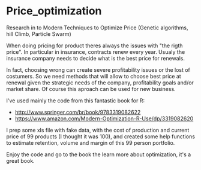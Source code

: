 # Price_optimization
Research in to Modern Techniques to Optimize Price (Genetic algorithms, hill Climb, Particle Swarm)

When doing pricing for product theres always the issues with "the rigth price". In particular in insurance, contracts renew every year.
Usualy the insurance company needs to decide what is the best price for renewals.

In fact, choosing wrong can create severe profitability issues or the lost of costumers. So we need methods that will allow to choose best
price at renewal given the strategic needs of the company, profitability goals and/or market share. Of course this aproach can be used for new business.

I've used mainly the code from this fantastic book for R: 

- http://www.springer.com/br/book/9783319082622
- https://www.amazon.com/Modern-Optimization-R-Use/dp/3319082620

I prep some xls file with fake data, with the cost of production and current price of 99 products (I thought it was 100),
and created some help functions to estimate retention, volume and margin of this 99 person portfolio.

Enjoy the code and go to the book the learn more about optimization, it's a great book.
